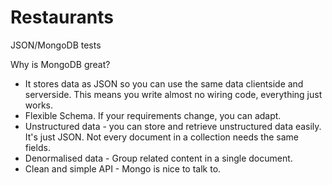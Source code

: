 # Restaurants
JSON/MongoDB tests

Why is MongoDB great?
- It stores data as JSON so you can use the same data clientside and serverside. This means you write almost no wiring code, everything just works.
- Flexible Schema. If your requirements change, you can adapt.
- Unstructured data - you can store and retrieve unstructured data easily. It's just JSON. Not every document in a collection needs the same fields.
- Denormalised data - Group related content in a single document.
- Clean and simple API - Mongo is nice to talk to.
